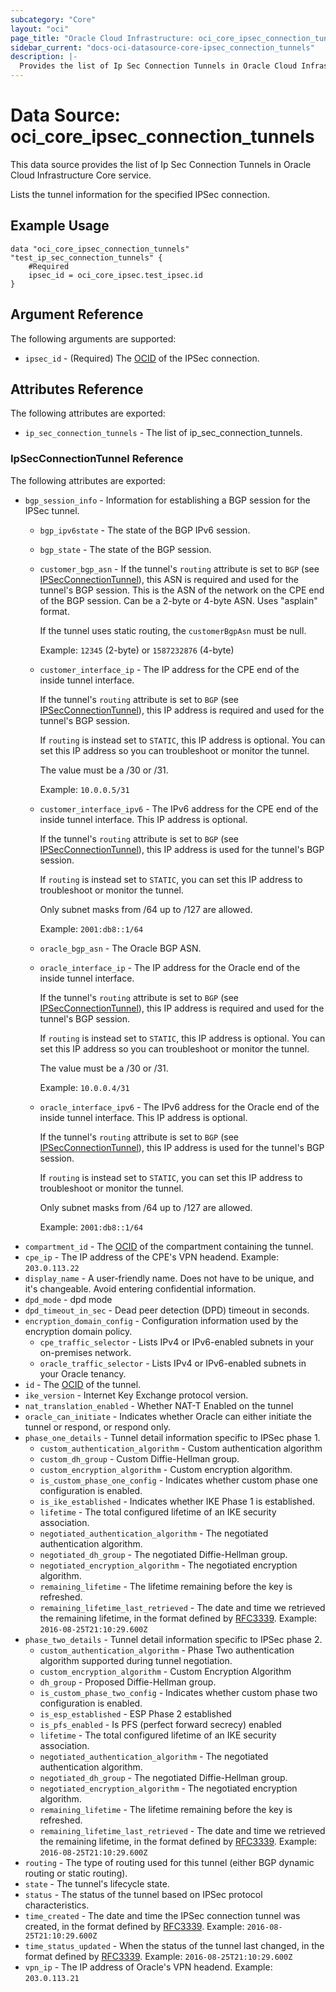 ```yaml
---
subcategory: "Core"
layout: "oci"
page_title: "Oracle Cloud Infrastructure: oci_core_ipsec_connection_tunnels"
sidebar_current: "docs-oci-datasource-core-ipsec_connection_tunnels"
description: |-
  Provides the list of Ip Sec Connection Tunnels in Oracle Cloud Infrastructure Core service
---
```


# Data Source: oci_core_ipsec_connection_tunnels
This data source provides the list of Ip Sec Connection Tunnels in Oracle Cloud Infrastructure Core service.

Lists the tunnel information for the specified IPSec connection.


## Example Usage

```hcl
data "oci_core_ipsec_connection_tunnels" "test_ip_sec_connection_tunnels" {
	#Required
	ipsec_id = oci_core_ipsec.test_ipsec.id
}
```

## Argument Reference

The following arguments are supported:

* `ipsec_id` - (Required) The [OCID](https://docs.cloud.oracle.com/iaas/Content/General/Concepts/identifiers.htm) of the IPSec connection.


## Attributes Reference

The following attributes are exported:

* `ip_sec_connection_tunnels` - The list of ip_sec_connection_tunnels.

### IpSecConnectionTunnel Reference

The following attributes are exported:

* `bgp_session_info` - Information for establishing a BGP session for the IPSec tunnel.
	* `bgp_ipv6state` - The state of the BGP IPv6 session. 
	* `bgp_state` - The state of the BGP session. 
	* `customer_bgp_asn` - If the tunnel's `routing` attribute is set to `BGP` (see [IPSecConnectionTunnel](https://docs.cloud.oracle.com/iaas/api/#/en/iaas/latest/IPSecConnectionTunnel/)), this ASN is required and used for the tunnel's BGP session. This is the ASN of the network on the CPE end of the BGP session. Can be a 2-byte or 4-byte ASN. Uses "asplain" format.

		If the tunnel uses static routing, the `customerBgpAsn` must be null.

		Example: `12345` (2-byte) or `1587232876` (4-byte) 
	* `customer_interface_ip` - The IP address for the CPE end of the inside tunnel interface.

		If the tunnel's `routing` attribute is set to `BGP` (see [IPSecConnectionTunnel](https://docs.cloud.oracle.com/iaas/api/#/en/iaas/latest/IPSecConnectionTunnel/)), this IP address is required and used for the tunnel's BGP session.

		If `routing` is instead set to `STATIC`, this IP address is optional. You can set this IP address so you can troubleshoot or monitor the tunnel.

		The value must be a /30 or /31.

		Example: `10.0.0.5/31` 
	* `customer_interface_ipv6` - The IPv6 address for the CPE end of the inside tunnel interface. This IP address is optional.

		If the tunnel's `routing` attribute is set to `BGP` (see [IPSecConnectionTunnel](https://docs.cloud.oracle.com/iaas/api/#/en/iaas/latest/IPSecConnectionTunnel/)), this IP address is used for the tunnel's BGP session.

		If `routing` is instead set to `STATIC`, you can set this IP address to troubleshoot or monitor the tunnel.

		Only subnet masks from /64 up to /127 are allowed.

		Example: `2001:db8::1/64` 
	* `oracle_bgp_asn` - The Oracle BGP ASN. 
	* `oracle_interface_ip` - The IP address for the Oracle end of the inside tunnel interface.

		If the tunnel's `routing` attribute is set to `BGP` (see [IPSecConnectionTunnel](https://docs.cloud.oracle.com/iaas/api/#/en/iaas/latest/IPSecConnectionTunnel/)), this IP address is required and used for the tunnel's BGP session.

		If `routing` is instead set to `STATIC`, this IP address is optional. You can set this IP address so you can troubleshoot or monitor the tunnel.

		The value must be a /30 or /31.

		Example: `10.0.0.4/31` 
	* `oracle_interface_ipv6` - The IPv6 address for the Oracle end of the inside tunnel interface. This IP address is optional.

		If the tunnel's `routing` attribute is set to `BGP` (see [IPSecConnectionTunnel](https://docs.cloud.oracle.com/iaas/api/#/en/iaas/latest/IPSecConnectionTunnel/)), this IP address is used for the tunnel's BGP session.

		If `routing` is instead set to `STATIC`, you can set this IP address to troubleshoot or monitor the tunnel.

		Only subnet masks from /64 up to /127 are allowed.

		Example: `2001:db8::1/64` 
* `compartment_id` - The [OCID](https://docs.cloud.oracle.com/iaas/Content/General/Concepts/identifiers.htm) of the compartment containing the tunnel. 
* `cpe_ip` - The IP address of the CPE's VPN headend.  Example: `203.0.113.22` 
* `display_name` - A user-friendly name. Does not have to be unique, and it's changeable. Avoid entering confidential information. 
* `dpd_mode` - dpd mode
* `dpd_timeout_in_sec` - Dead peer detection (DPD) timeout in seconds.
* `encryption_domain_config` - Configuration information used by the encryption domain policy.
	* `cpe_traffic_selector` - Lists IPv4 or IPv6-enabled subnets in your on-premises network.
	* `oracle_traffic_selector` - Lists IPv4 or IPv6-enabled subnets in your Oracle tenancy.
* `id` - The [OCID](https://docs.cloud.oracle.com/iaas/Content/General/Concepts/identifiers.htm) of the tunnel.
* `ike_version` - Internet Key Exchange protocol version. 
* `nat_translation_enabled` - Whether NAT-T Enabled on the tunnel
* `oracle_can_initiate` - Indicates whether Oracle can either initiate the tunnel or respond, or respond only.
* `phase_one_details` - Tunnel detail information specific to IPSec phase 1.
	* `custom_authentication_algorithm` - Custom authentication algorithm 
	* `custom_dh_group` - Custom Diffie-Hellman group. 
	* `custom_encryption_algorithm` - Custom encryption algorithm. 
	* `is_custom_phase_one_config` - Indicates whether custom phase one configuration is enabled.
	* `is_ike_established` - Indicates whether IKE Phase 1 is established.
	* `lifetime` - The total configured lifetime of an IKE security association.
	* `negotiated_authentication_algorithm` - The negotiated authentication algorithm.
	* `negotiated_dh_group` - The negotiated Diffie-Hellman group.
	* `negotiated_encryption_algorithm` - The negotiated encryption algorithm.
	* `remaining_lifetime` - The lifetime remaining before the key is refreshed.
	* `remaining_lifetime_last_retrieved` - The date and time we retrieved the remaining lifetime, in the format defined by [RFC3339](https://tools.ietf.org/html/rfc3339).  Example: `2016-08-25T21:10:29.600Z` 
* `phase_two_details` - Tunnel detail information specific to IPSec phase 2.
	* `custom_authentication_algorithm` - Phase Two authentication algorithm supported during tunnel negotiation. 
	* `custom_encryption_algorithm` - Custom Encryption Algorithm 
	* `dh_group` - Proposed Diffie-Hellman group. 
	* `is_custom_phase_two_config` - Indicates whether custom phase two configuration is enabled.
	* `is_esp_established` - ESP Phase 2 established
	* `is_pfs_enabled` - Is PFS (perfect forward secrecy) enabled
	* `lifetime` - The total configured lifetime of an IKE security association.
	* `negotiated_authentication_algorithm` - The negotiated authentication algorithm.
	* `negotiated_dh_group` - The negotiated Diffie-Hellman group.
	* `negotiated_encryption_algorithm` - The negotiated encryption algorithm.
	* `remaining_lifetime` - The lifetime remaining before the key is refreshed.
	* `remaining_lifetime_last_retrieved` - The date and time we retrieved the remaining lifetime, in the format defined by [RFC3339](https://tools.ietf.org/html/rfc3339).  Example: `2016-08-25T21:10:29.600Z` 
* `routing` - The type of routing used for this tunnel (either BGP dynamic routing or static routing). 
* `state` - The tunnel's lifecycle state.
* `status` - The status of the tunnel based on IPSec protocol characteristics.
* `time_created` - The date and time the IPSec connection tunnel was created, in the format defined by [RFC3339](https://tools.ietf.org/html/rfc3339).  Example: `2016-08-25T21:10:29.600Z` 
* `time_status_updated` - When the status of the tunnel last changed, in the format defined by [RFC3339](https://tools.ietf.org/html/rfc3339).  Example: `2016-08-25T21:10:29.600Z` 
* `vpn_ip` - The IP address of Oracle's VPN headend.  Example: `203.0.113.21` 


